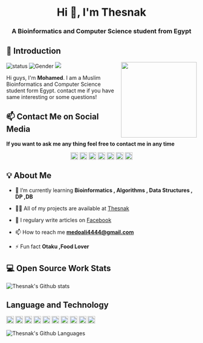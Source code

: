 
<h1 align="center">Hi 👋, I'm Thesnak</h1>  
<h3 align="center">A Bioinformatics and Computer Science student from Egypt</h3>  

## 👋 Introduction

<img align='right' src='https://image.freepik.com/free-vector/portrait-programmer-working-with-pc_23-2148217001.jpg' width='200"'>

![status](https://img.shields.io/badge/status-up-brightgreen) ![Gender](https://img.shields.io/badge/gender-%F0%9F%A4%B5-lightgrey) ![](https://img.shields.io/badge/Relationship-Single-red) 

Hi guys, I'm **Mohamed**. I am a Muslim Bioinformatics and Computer Science student form Egypt.  contact me if you have same interesting or some questions!

## 📫 Contact Me on Social Media
**If you want to ask me any thing feel free to contact me in any time**
<p align="center">  
<a href="https://twitter.com/mohamed_thesnak" target="blank"><img align="center" src="https://cdn.jsdelivr.net/npm/simple-icons@3.0.1/icons/twitter.svg" alt="mohamed_thesnak" height="20" width="20" /></a>  
<a href="https://linkedin.com/in/mohamed-thesnak" target="blank"><img align="center" src="https://cdn.jsdelivr.net/npm/simple-icons@3.0.1/icons/linkedin.svg" alt="mohamed-thesnak" height="20" width="20" /></a>  
<a href="https://stackoverflow.com/users/10811473" target="blank"><img align="center" src="https://cdn.jsdelivr.net/npm/simple-icons@3.0.1/icons/stackoverflow.svg" alt="10811473" height="20" width="20" /></a>  
<a href="https://fb.com/mohamed.thesnak.official1" target="blank"><img align="center" src="https://cdn.jsdelivr.net/npm/simple-icons@3.0.1/icons/facebook.svg" alt="mohamed.thesnak.official1" height="20" width="20" /></a>  
<a href="https://instagram.com/mohamed_thesnak" target="blank"><img align="center" src="https://cdn.jsdelivr.net/npm/simple-icons@3.0.1/icons/instagram.svg" alt="mohamed_thesnak" height="20" width="20" /></a>  
<a href="https://www.behance.net/mohamedthesnak" target="blank"><img align="center" src="https://cdn.jsdelivr.net/npm/simple-icons@3.0.1/icons/behance.svg" alt="mohamedthesnak" height="20" width="20" /></a>  
<a href="https://medium.com/@thesnak" target="blank"><img align="center" src="https://cdn.jsdelivr.net/npm/simple-icons@3.0.1/icons/medium.svg" alt="@thesnak" height="20" width="20" /></a>  
</p>

## 💡 About Me

- 🌱 I’m currently learning **Bioinformatics , Algorithms , Data Structures , DP ,DB**  
  
- 👨‍💻 All of my projects are available at [Thesnak](https://github.com/Thesnak)  
  
- 📝 I regulary write articles on [Facebook](https://www.facebook.com/mohamed.thesnak.official1)  
  
- 📫 How to reach me **medoali4444@gmail.com**  
  
- ⚡ Fun fact **Otaku ,Food Lover**  


## 💻 Open Source Work Stats

![Thesnak's Github stats](https://github-readme-stats.vercel.app/api?username=Thesnak&show_icons=true)



## Language and Technology 
<p align="left"><img src="https://devicons.github.io/devicon/devicon.git/icons/cplusplus/cplusplus-original.svg" alt="cplusplus" width="20" height="20"/> <img src="https://devicons.github.io/devicon/devicon.git/icons/html5/html5-original-wordmark.svg" alt="html5" width="20" height="20"/> <img src="https://devicons.github.io/devicon/devicon.git/icons/java/java-original-wordmark.svg" alt="java" width="20" height="20"/> <img src="https://devicons.github.io/devicon/devicon.git/icons/javascript/javascript-original.svg" alt="javascript" width="20" height="20"/> <img src="https://devicons.github.io/devicon/devicon.git/icons/mysql/mysql-original-wordmark.svg" alt="mysql" width="20" height="20"/> <img src="https://devicons.github.io/devicon/devicon.git/icons/php/php-original.svg" alt="php" width="20" height="20"/> <img src="https://devicons.github.io/devicon/devicon.git/icons/python/python-original-wordmark.svg" alt="python" width="20" height="20"/> <img src="https://devicons.github.io/devicon/devicon.git/icons/linux/linux-original.svg" alt="linux" width="20" height="20"/> <img src="https://cdn.jsdelivr.net/npm/simple-icons@3.1.0/icons/flutter.svg" alt="flutter" width="20" height="20"/> <img src="https://cdn.jsdelivr.net/npm/simple-icons@3.1.0/icons/dart.svg" alt="dart" width="20" height="20"/></p><img align="left" />
    
![Thesnak's Github Languages](https://github-readme-stats.vercel.app/api/top-langs/?username=thesnak&show_icons=true)
